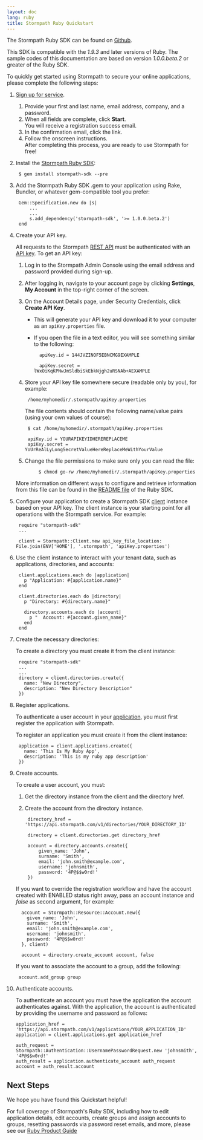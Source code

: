 ```yaml
---
layout: doc
lang: ruby
title: Stormpath Ruby Quickstart
---
```


The Stormpath Ruby SDK can be found on [Github](https://github.com/stormpath/stormpath-sdk-ruby).

This SDK is compatible with the *1.9.3* and later versions of Ruby. The sample codes of this documentation are based on version *1.0.0.beta.2* or greater of the Ruby SDK.

To quickly get started using Stormpath to secure your online applications, please complete the following steps:

1. [Sign up for service](https://api.stormpath.com/register).
	1. Provide your first and last name, email address, company, and a password.
	2. When all fields are complete, click **Start**.<br>You will receive a registration success email.
	3. In the confirmation email, click the link.
	4. Follow the onscreen instructions.<br>After completing this process, you are ready to use Stormpath for free!

2. Install the [Stormpath Ruby SDK](https://github.com/stormpath/stormpath-sdk-ruby):

        $ gem install stormpath-sdk --pre

3. Add the Stormpath Ruby SDK .gem to your application using Rake, Bundler, or whatever gem-compatible tool you prefer:

		Gem::Specification.new do |s|
	    	...
		    ...
			s.add_dependency('stormpath-sdk', '>= 1.0.0.beta.2')
		end

4. Create your API key.
	
	All requests to the Stormpath [REST API](/ruby/product-guide#RESTAPIdef) must be authenticated with an [API key](/ruby/product-guide#APIKey). To get an API key:
	
	1. Log in to the Stormpath Admin Console using the email address and password provided during sign-up.
	2. After logging in, navigate to your account page by clicking **Settings**, **My Account** in the top-right corner of the screen.
	3. On the Account Details page, under Security Credentials, click **Create API Key**.
		* This will generate your API key and download it to your computer as an `apiKey.properties` file.
		* If you open the file in a text editor, you will see something similar to the following:

				apiKey.id = 144JVZINOF5EBNCMG9EXAMPLE 

				apiKey.secret = lWxOiKqKPNwJmSldbiSkEbkNjgh2uRSNAb+AEXAMPLE 
		
	4. Store your API key file somewhere secure (readable only by you), for example:

			/home/myhomedir/.stormpath/apiKey.properties

	   The file contents should contain the following name/value pairs (using your own values of course):
	
			$ cat /home/myhomedir/.stormpath/apiKey.properties

			apiKey.id = YOURAPIKEYIDHEREREPLACEME
			apiKey.secret = YoUrReAlLyLongSecretValueHereReplaceMeWithYourValue

	5. Change the file permissions to make sure only you can read the file:

    			$ chmod go-rw /home/myhomedir/.stormpath/apiKey.properties

	More information on different ways to configure and retrieve information from this file can be found in the [README file](https://github.com/stormpath/stormpath-sdk-ruby/blob/master/README.md) of the Ruby SDK.

5. Configure your application to create a Stormpath SDK [client](/ruby/product-guide#Client) instance based on your API key. The client instance is your starting point for all operations with the Stormpath service. For example:

		require "stormpath-sdk"
		...

		client = Stormpath::Client.new api_key_file_location: File.join(ENV['HOME'], '.stormpath', 'apiKey.properties')

6. Use the client instance to interact with your tenant data, such as applications, directories, and accounts:

		client.applications.each do |application|
          p "Application: #{application.name}"
        end

        client.directories.each do |directory|
          p "Directory: #{directory.name}"

          directory.accounts.each do |account|
            p "  Account: #{account.given_name}"
          end
        end

7. Create the necessary directories:

    To create a directory you must create it from the client instance:

	    require "stormpath-sdk"
    	...
    	...
        directory = client.directories.create({
          name: "New Directory",
          description: "New Directory Description"
        })


8. Register applications.

	To authenticate a user account in your [application](/ruby/product-guide#Application), you must first register the application with Stormpath.

	To register an application you must create it from the client instance:

        application = client.applications.create({
          name: 'This Is My Ruby App',
          description: 'This is my ruby app description'
        })


9. Create accounts. 

	To create a user account, you must:

	1. Get the directory instance from the client and the directory href.
	2. Create the account from the directory instance.

            directory_href = 'https://api.stormpath.com/v1/directories/YOUR_DIRECTORY_ID'

            directory = client.directories.get directory_href

            account = directory.accounts.create({
                given_name: 'John',
                surname: 'Smith',
                email: 'john.smith@example.com',
                username: 'johnsmith',
                password: '4P@$$w0rd!'
            })

	If you want to override the registration workflow and have the account created with ENABLED status right away, pass an account instance and _false_ as second argument, for example:

         account = Stormpath::Resource::Account.new({
           given_name: 'John',
           surname: 'Smith',
           email: 'john.smith@example.com',
           username: 'johnsmith',
           password: '4P@$$w0rd!'
         }, client)

		 account = directory.create_account account, false

	If you want to associate the account to a group, add the following:

		account.add_group group


10. Authenticate accounts.

	To authenticate an account you must have the application the account authenticates against. With the application, the account is authenticated by providing the username and password as follows:

		application_href = 'https://api.stormpath.com/v1/applications/YOUR_APPLICATION_ID'
		application = client.applications.get application_href
	 
		auth_request = Stormpath::Authentication::UsernamePasswordRequest.new 'johnsmith', '4P@$$w0rd!'
        auth_result = application.authenticate_account auth_request
        account = auth_result.account
		
## Next Steps

We hope you have found this Quickstart helpful!

For full coverage of Stormpath's Ruby SDK, including how to edit application details, edit accounts, create groups and assign accounts to groups, resetting passwords via password reset emails, and more, please see our [Ruby Product Guide](/ruby/product-guide)
